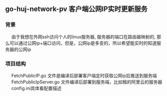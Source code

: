 ## go-huj-network-pv 客户端公网IP实时更新服务

### 背景
&nbsp;&nbsp;&nbsp;&nbsp; 由于我想在外网ssh访问个人的linux服务器, 服务器的端口在路由器映射的, 那么可以通过公网ip+端口访问，但是，公网ip是多变的，所以希望能实时的知道服务器的公网ip

### 项目结构

&nbsp;&nbsp;&nbsp;&nbsp; FetchPublicIP.go 文件是编译后部署客户端定时获取公网ip后推送到服务端        
&nbsp;&nbsp;&nbsp;&nbsp; FetchPublicIpServer.go 文件编译后部署到服务端，比如租的阿里云的服务器     
&nbsp;&nbsp;&nbsp;&nbsp; config.ini具体看配置描述     